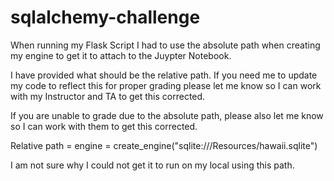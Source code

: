 # sqlalchemy-challenge

When running my Flask Script I had to use the absolute path when creating my engine to get it to attach to the Juypter Notebook. 

I have provided what should be the relative path. If you need me to update my code to reflect this for proper grading please let me know so I can work with my Instructor and TA to get this corrected. 

If you are unable to grade due to the absolute path, please also let me know so I can work with them to get this corrected. 

Relative path = engine = create_engine("sqlite:///Resources/hawaii.sqlite")

I am not sure why I could not get it to run on my local using this path. 
